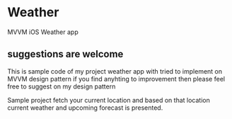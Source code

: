 # Weather
MVVM iOS Weather app

## suggestions are welcome

This is sample code of my project weather app with tried to implement on MVVM design pattern if you find anyhting to improvement then please feel free to suggest on my design pattern

Sample project fetch your current location and based on that location current weather and upcoming forecast is presented.
